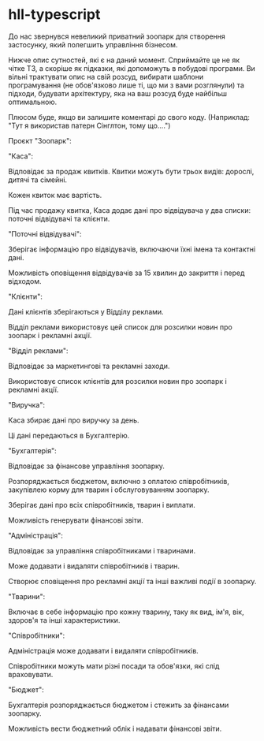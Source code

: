 # hll-typescript
До нас звернувся невеликий приватний зоопарк для створення застосунку, 
який полегшить управління бізнесом.

Нижче опис сутностей, які є на даний момент. Сприймайте це не як чітке ТЗ,
а скоріше як підказки, які допоможуть в побудові програми. Ви вільні трактувати 
опис на свій розсуд, вибирати шаблони програмування (не обов'язково лише ті, 
що ми з вами розглянули) та підходи, будувати архітектуру, яка на ваш розсуд 
буде найбільш оптимальною.

Плюсом буде, якщо ви залишите коментарі до свого коду. (Наприклад: "Тут я 
використав патерн Сінглтон, тому що....")

Проєкт "Зоопарк":

"Каса":

Відповідає за продаж квитків. Квитки можуть бути трьох видів: дорослі, 
дитячі та сімейні.

Кожен квиток має вартість.

Під час продажу квитка, Каса додає дані про відвідувача у два списки: 
поточні відвідувачі та клієнти.

"Поточні відвідувачі":

Зберігає інформацію про відвідувачів, включаючи їхні імена та контактні дані.

Можливість оповіщення відвідувачів за 15 хвилин до закриття і перед відходом.

"Клієнти":

Дані клієнтів зберігаються у Відділу реклами.

Відділ реклами використовує цей список для розсилки новин про зоопарк і рекламні акції.

"Відділ реклами":

Відповідає за маркетингові та рекламні заходи.

Використовує список клієнтів для розсилки новин про зоопарк і рекламні акції.

"Виручка":

Каса збирає дані про виручку за день.

Ці дані передаються в Бухгалтерію.

"Бухгалтерія":

Відповідає за фінансове управління зоопарку.

Розпоряджається бюджетом, включно з оплатою співробітників, закупівлею корму для 
тварин і обслуговуванням зоопарку.

Зберігає дані про всіх співробітників, тварин і виплати.

Можливість генерувати фінансові звіти.

"Адміністрація":

Відповідає за управління співробітниками і тваринами.

Може додавати і видаляти співробітників і тварин.

Створює сповіщення про рекламні акції та інші важливі події в зоопарку.

"Тварини":

Включає в себе інформацію про кожну тварину, таку як вид, ім'я, вік, здоров'я та інші 
характеристики.

"Співробітники":

Адміністрація може додавати і видаляти співробітників.

Співробітники можуть мати різні посади та обов'язки, які слід враховувати.

"Бюджет":

Бухгалтерія розпоряджається бюджетом і стежить за фінансами зоопарку.

Можливість вести бюджетний облік і надавати фінансові звіти.
